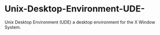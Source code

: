 # Unix-Desktop-Environment-UDE-
Unix Desktop Environment (UDE) a desktop environment for the X Window System.
